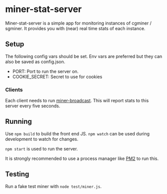 # miner-stat-server

Miner-stat-server is a simple app for monitoring instances of cgminer /
sgminer. It provides you with (near) real time stats of each instance.

## Setup

The following config vars should be set. Env vars are preferred but they can also be saved as config.json.

* PORT: Port to run the server on.
* COOKIE_SECRET: Secret to use for cookies

### Clients

Each client needs to run [miner-broadcast](https://github.com/driverdan/miner-broadcast). This will report stats to this server every five seconds.

## Running

Use `npm build` to build the front end JS. `npm watch` can be used during
development to watch for changes.

`npm start` is used to run the server.

It is strongly recommended to use a process manager like [PM2](https://github.com/Unitech/pm2) to run this.

## Testing

Run a fake test miner with `node test/miner.js`.
